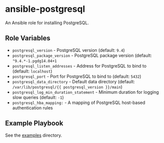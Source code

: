 # ansible-postgresql

An Ansible role for installing PostgreSQL.

## Role Variables

- `postgresql_version` - PostgreSQL version (default: `9.4`)
- `postgresql_package_version` - PostgreSQL package version (default: `"9.4.*-1.pgdg14.04+1`
- `postgresql_listen_addresses` - Address for PostgreSQL to bind to (default: `localhost`)
- `postgresql_port` - Port for PostgreSQL to bind to (default: `5432`)
- `postgresql_data_directory` - Default data directory (default: `/var/lib/postgresql/{{ postgresql_version }}/main`)
- `postgresql_log_min_duration_statement` - Minimum duration for logging slow queries (default: `-1`)
- `postgresql_hba_mapping:` - A mapping of PostgreSQL host-based authentication rules

## Example Playbook

See the [examples](./examples/) directory.
